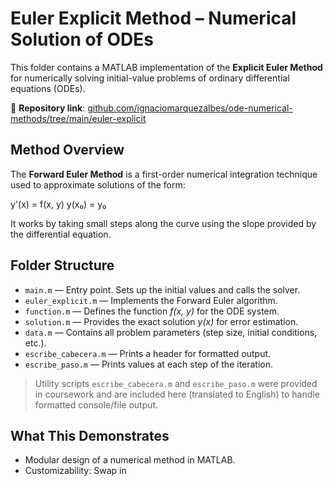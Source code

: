 # Euler Explicit Method – Numerical Solution of ODEs

This folder contains a MATLAB implementation of the **Explicit Euler Method** for numerically solving initial-value problems of ordinary differential equations (ODEs).

📁 **Repository link**: [github.com/ignaciomarquezalbes/ode-numerical-methods/tree/main/euler-explicit](https://github.com/ignaciomarquezalbes/ode-numerical-methods/tree/main/euler-explicit)

## Method Overview

The **Forward Euler Method** is a first-order numerical integration technique used to approximate solutions of the form:

y'(x) = f(x, y)
y(x₀) = y₀

It works by taking small steps along the curve using the slope provided by the differential equation.

## Folder Structure

- `main.m` — Entry point. Sets up the initial values and calls the solver.
- `euler_explicit.m` — Implements the Forward Euler algorithm.
- `function.m` — Defines the function *f(x, y)* for the ODE system.
- `solution.m` — Provides the exact solution *y(x)* for error estimation.
- `data.m` — Contains all problem parameters (step size, initial conditions, etc.).
- `escribe_cabecera.m` — Prints a header for formatted output.
- `escribe_paso.m` — Prints values at each step of the iteration.

> Utility scripts `escribe_cabecera.m` and `escribe_paso.m` were provided in coursework and are included here (translated to English) to handle formatted console/file output.

## What This Demonstrates

- Modular design of a numerical method in MATLAB.
- Customizability: Swap in
